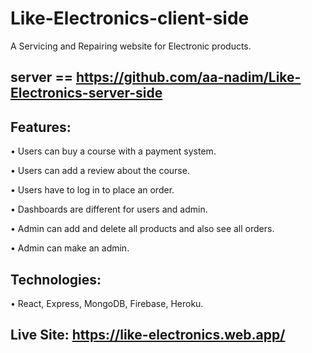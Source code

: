 # Like-Electronics-client-side
A Servicing and Repairing website for Electronic products.

## server == https://github.com/aa-nadim/Like-Electronics-server-side

## Features:

  • Users can buy a course with a payment system.
  
  • Users can add a review about the course. 
  
  • Users have to log in to place an order.
  
  • Dashboards are different for users and admin.
  
  • Admin can add and delete all products and also see all orders. 
  
  • Admin can make an admin.

## Technologies: 

  • React, Express, MongoDB, Firebase, Heroku. 

## Live Site: https://like-electronics.web.app/

